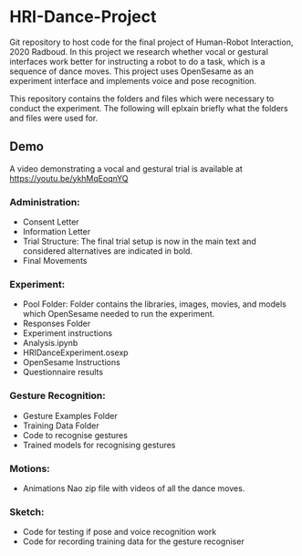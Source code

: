 # HRI-Dance-Project
Git repository to host code for the final project of Human-Robot Interaction, 2020 Radboud. In this project we research whether vocal or gestural interfaces work better for instructing a robot to do a task, which is a sequence of dance moves. This project uses OpenSesame as an experiment interface and implements voice and pose recognition. 

This repository contains the folders and files which were necessary to conduct the experiment. The following will eplxain briefly what the folders and files were used for.
## Demo
A video demonstrating a vocal and gestural trial is available at https://youtu.be/ykhMqEoqnYQ

### Administration:
- Consent Letter
- Information Letter 
- Trial Structure: The final trial setup is now in the main text and considered alternatives are indicated in bold.
- Final Movements 

### Experiment:
- Pool Folder: Folder contains the libraries, images, movies, and models which OpenSesame needed to run the experiment. 
- Responses Folder
- Experiment instructions
- Analysis.ipynb 
- HRIDanceExperiment.osexp
- OpenSesame Instructions
- Questionnaire results

### Gesture Recognition:
- Gesture Examples Folder
- Training Data Folder
- Code to recognise gestures
- Trained models for recognising gestures

### Motions:
- Animations Nao zip file with videos of all the dance moves.

### Sketch:
- Code for testing if pose and voice recognition work
- Code for recording training data for the gesture recogniser

